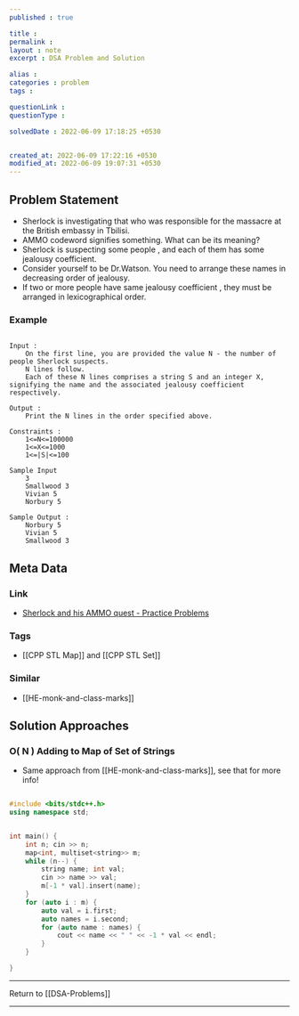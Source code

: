 ```yaml
---
published : true

title : 
permalink : 
layout : note
excerpt : DSA Problem and Solution

alias : 
categories : problem
tags : 

questionLink : 
questionType : 

solvedDate : 2022-06-09 17:18:25 +0530


created_at: 2022-06-09 17:22:16 +0530
modified_at: 2022-06-09 19:07:31 +0530
---
```


## Problem Statement

- Sherlock is investigating that who was responsible for the massacre at the British embassy in Tbilisi.
- AMMO codeword signifies something. What can be its meaning?
- Sherlock is suspecting some people , and each of them has some jealousy coefficient.
- Consider yourself to be Dr.Watson. You need to arrange these names in decreasing order of jealousy.
- If two or more people have same jealousy coefficient , they must be arranged in lexicographical order. 

### Example

```

Input :
	On the first line, you are provided the value N - the number of people Sherlock suspects.
	N lines follow.
	Each of these N lines comprises a string S and an integer X, signifying the name and the associated jealousy coefficient respectively.

Output :
	Print the N lines in the order specified above.

Constraints :
	1<=N<=100000
	1<=X<=1000
	1<=|S|<=100

Sample Input
	3
	Smallwood 3
	Vivian 5
	Norbury 5

Sample Output :
	Norbury 5
	Vivian 5
	Smallwood 3

```

## Meta Data

### Link 

- [Sherlock and his AMMO quest - Practice Problems](https://www.hackerearth.com/problem/algorithm/stl/)

### Tags 

- [[CPP STL Map]] and [[CPP STL Set]]

### Similar 

- [[HE-monk-and-class-marks]]

## Solution Approaches

### O( N ) Adding to Map of Set of Strings

- Same approach from [[HE-monk-and-class-marks]], see that for more info!

```cpp

#include <bits/stdc++.h>
using namespace std;


int main() {
	int n; cin >> n;
	map<int, multiset<string>> m;
	while (n--) {
		string name; int val;
		cin >> name >> val;
		m[-1 * val].insert(name);
	}
	for (auto i : m) {
		auto val = i.first;
		auto names = i.second;
		for (auto name : names) {
			cout << name << " " << -1 * val << endl;
		}
	}

}

```


---

Return to [[DSA-Problems]]

---
